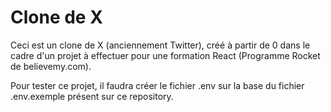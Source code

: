 # Clone de X

Ceci est un clone de X (anciennement Twitter), créé à partir de 0 dans le cadre d'un projet à effectuer pour une formation React (Programme Rocket de believemy.com).

Pour tester ce projet, il faudra créer le fichier .env sur la base du fichier .env.exemple présent sur ce repository.
